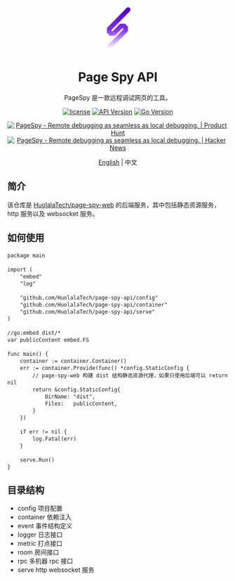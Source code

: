 [main-repo]: https://github.com/HuolalaTech/page-spy-web
[license-img]: https://img.shields.io/github/license/HuolalaTech/page-spy-api?label=License
[license-url]: https://github.com/HuolalaTech/page-spy-api/blob/master/LICENSE
[api-ver-img]: https://img.shields.io/github/v/tag/HuolalaTech/page-spy-api?label=version
[api-ver-url]: https://github.com/HuolalaTech/page-spy-api/tags
[api-go-img]: https://img.shields.io/github/go-mod/go-version/HuolalaTech/page-spy-api?label=go
[api-go-url]: https://github.com/HuolalaTech/page-spy-api/blob/master/go.mod

<div align="center">
<img src="./.github/assets/logo.svg" height="100" />

<h1>Page Spy API</h1>
<p>PageSpy 是一款远程调试网页的工具。</p>

[![license][license-img]][license-url]
[![API Version][api-ver-img]][api-ver-url]
[![Go Version][api-go-img]][api-go-url]

<a href="https://www.producthunt.com/posts/pagespy?utm_source=badge-featured&utm_medium=badge&utm_souce=badge-pagespy" target="_blank"><img src="https://api.producthunt.com/widgets/embed-image/v1/featured.svg?post_id=429852&theme=light" alt="PageSpy - Remote&#0032;debugging&#0032;as&#0032;seamless&#0032;as&#0032;local&#0032;debugging&#0046; | Product Hunt" height="36" /></a> <a href="https://news.ycombinator.com/item?id=38679798" target="_blank"><img src="https://hackernews-badge.vercel.app/api?id=38679798" alt="PageSpy - Remote&#0032;debugging&#0032;as&#0032;seamless&#0032;as&#0032;local&#0032;debugging&#0046; | Hacker News" height="36" /></a>

[English](./README.md) | 中文

</div>

## 简介

该仓库是 [HuolalaTech/page-spy-web][main-repo] 的后端服务，其中包括静态资源服务，http 服务以及 websocket 服务。

## 如何使用

```golang
package main

import (
	"embed"
	"log"

	"github.com/HuolalaTech/page-spy-api/config"
	"github.com/HuolalaTech/page-spy-api/container"
	"github.com/HuolalaTech/page-spy-api/serve"
)

//go:embed dist/*
var publicContent embed.FS

func main() {
	container := container.Container()
	err := container.Provide(func() *config.StaticConfig {
		// page-spy-web 构建 dist 结构静态资源代理，如果只使用后端可以 return nil
		return &config.StaticConfig{
			DirName: "dist",
			Files:   publicContent,
		}
	})

	if err != nil {
		log.Fatal(err)
	}

	serve.Run()
}

```

## 目录结构

- config 项目配置
- container 依赖注入
- event 事件结构定义
- logger 日志接口
- metric 打点接口
- room 房间接口
- rpc 多机器 rpc 接口
- serve http websocket 服务
